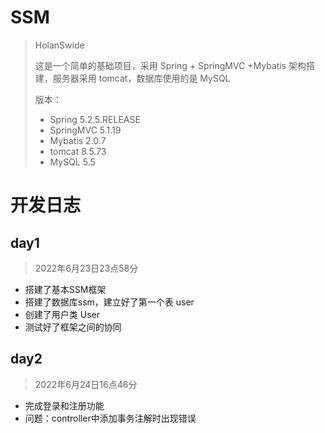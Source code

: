 # SSM
> HolanSwide
>
> 这是一个简单的基础项目，采用 Spring + SpringMVC +Mybatis 架构搭建，服务器采用 tomcat，数据库使用的是 MySQL
>
> 版本：
> - Spring 5.2.5.RELEASE
> - SpringMVC 5.1.19
> - Mybatis 2.0.7
> - tomcat 8.5.73
> - MySQL 5.5

# 开发日志

## day1
> 2022年6月23日23点58分

- 搭建了基本SSM框架
- 搭建了数据库ssm，建立好了第一个表 user
- 创建了用户类 User
- 测试好了框架之间的协同

## day2
> 2022年6月24日16点46分

- 完成登录和注册功能
- 问题：controller中添加事务注解时出现错误
